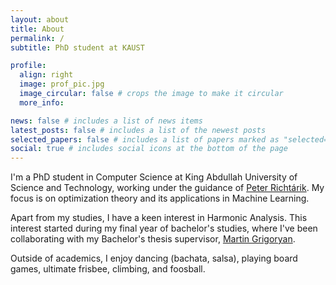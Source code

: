 ```yaml
---
layout: about
title: About
permalink: /
subtitle: PhD student at KAUST

profile:
  align: right
  image: prof_pic.jpg
  image_circular: false # crops the image to make it circular
  more_info: 

news: false # includes a list of news items
latest_posts: false # includes a list of the newest posts
selected_papers: false # includes a list of papers marked as "selected={true}"
social: true # includes social icons at the bottom of the page
---
```


I'm a PhD student in Computer Science at King Abdullah University of Science and Technology, working under the guidance of [Peter Richtárik](https://richtarik.org/i_bio.html).
My focus is on optimization theory and its applications in Machine Learning.

Apart from my studies, I have a keen interest in Harmonic Analysis.
This interest started during my final year of bachelor's studies, where I've been collaborating with my Bachelor's thesis supervisor, [Martin Grigoryan](https://scholar.google.com/citations?user=l-2JIPkAAAAJ&hl=en).

Outside of academics, I enjoy dancing (bachata, salsa), playing board games, ultimate frisbee, climbing, and foosball.
